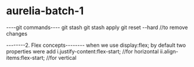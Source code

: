 # aurelia-batch-1

----git commands----
git stash
git stash apply
git reset --hard //to remove changes


<!-- 
-----1. Position-----------
Position as some 

Types position
1.static (default)
2.fixed:
 i. for position fixed property we should not use margin property
 ii.use properties like
    left || right || top || bottom ||
    left & top
    left & bottom
    right & top
    right & bottom
3.sticky
4.Relative and absolute
   i. to place the element with respect to parent element we use Relative and absolute
    ii. Relative for parent
        Absolute for child
    iii. we should not use margin property for child elemetn
    iv. use left,right,top,bottom
    v.To place child element at center of parent element   
        we use property called:
            transform:translate(-50%,-50%);
            basically it contain x,y axis; -->


--------2. Flex concepts--------
when we use
    display:flex;
by default two properties were add
    i.justify-content:flex-start; //for horizontal
    ii.align-items:flex-start; //for vertical